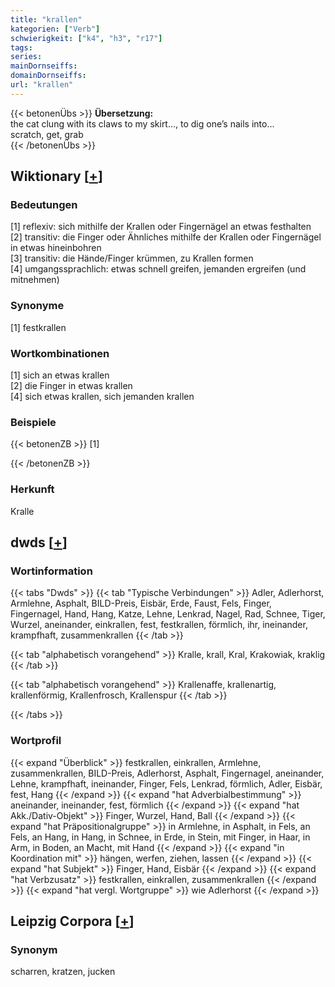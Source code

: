 ```yaml
---
title: "krallen"
kategorien: ["Verb"]
schwierigkeit: ["k4", "h3", "r17"]
tags:
series:
mainDornseiffs:
domainDornseiffs:
url: "krallen"
---
```


{{< betonenÜbs >}}
**Übersetzung:**  
the cat clung with its claws to my skirt..., to dig  one’s nails into...  
scratch, get, grab  
{{< /betonenÜbs >}}

## Wiktionary [[+](https://de.wiktionary.org/wiki/krallen)]

### Bedeutungen
[1] reflexiv: sich mithilfe der Krallen oder Fingernägel an etwas festhalten  
[2] transitiv: die Finger oder Ähnliches mithilfe der Krallen oder Fingernägel in etwas hineinbohren  
[3] transitiv: die Hände/Finger krümmen, zu Krallen formen  
[4] umgangssprachlich: etwas schnell greifen, jemanden ergreifen (und mitnehmen)  

### Synonyme
[1] festkrallen  

### Wortkombinationen
[1] sich an etwas krallen  
[2] die Finger in etwas krallen  
[4] sich etwas krallen, sich jemanden krallen  

### Beispiele
{{< betonenZB >}}
[1]  

{{< /betonenZB >}}
### Herkunft
Kralle  



## dwds [[+](https://www.dwds.de/wb/krallen)]

### Wortinformation
{{< tabs "Dwds" >}}
{{< tab "Typische Verbindungen" >}}
Adler, Adlerhorst, Armlehne, Asphalt, BILD-Preis, Eisbär, Erde, Faust, Fels, Finger, Fingernagel, Hand, Hang, Katze, Lehne, Lenkrad, Nagel, Rad, Schnee, Tiger, Wurzel, aneinander, einkrallen, fest, festkrallen, förmlich, ihr, ineinander, krampfhaft, zusammenkrallen
{{< /tab >}}

{{< tab "alphabetisch vorangehend" >}}
Kralle, krall, Kral, Krakowiak, kraklig
{{< /tab >}}

{{< tab "alphabetisch vorangehend" >}}
Krallenaffe, krallenartig, krallenförmig, Krallenfrosch, Krallenspur
{{< /tab >}}

{{< /tabs >}}

### Wortprofil
{{< expand "Überblick" >}} festkrallen, einkrallen, Armlehne, zusammenkrallen, BILD-Preis, Adlerhorst, Asphalt, Fingernagel, aneinander, Lehne, krampfhaft, ineinander, Finger, Fels, Lenkrad, förmlich, Adler, Eisbär, fest, Hang {{< /expand >}}
{{< expand "hat Adverbialbestimmung" >}} aneinander, ineinander, fest, förmlich {{< /expand >}}
{{< expand "hat Akk./Dativ-Objekt" >}} Finger, Wurzel, Hand, Ball {{< /expand >}}
{{< expand "hat Präpositionalgruppe" >}} in Armlehne, in Asphalt, in Fels, an Fels, an Hang, in Hang, in Schnee, in Erde, in Stein, mit Finger, in Haar, in Arm, in Boden, an Macht, mit Hand {{< /expand >}}
{{< expand "in Koordination mit" >}} hängen, werfen, ziehen, lassen {{< /expand >}}
{{< expand "hat Subjekt" >}} Finger, Hand, Eisbär {{< /expand >}}
{{< expand "hat Verbzusatz" >}} festkrallen, einkrallen, zusammenkrallen {{< /expand >}}
{{< expand "hat vergl. Wortgruppe" >}} wie Adlerhorst {{< /expand >}}

## Leipzig Corpora [[+](https://corpora.uni-leipzig.de/en/res?word=krallen&corpusId=deu_newscrawl-public_2018)]


### Synonym
scharren, kratzen, jucken

